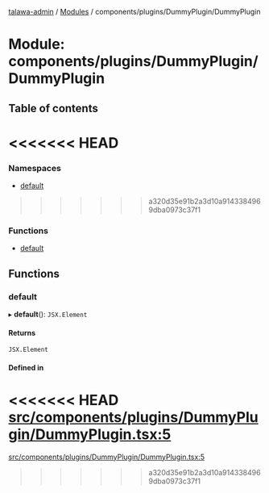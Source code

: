 [talawa-admin](../README.md) / [Modules](../modules.md) / components/plugins/DummyPlugin/DummyPlugin

# Module: components/plugins/DummyPlugin/DummyPlugin

## Table of contents

<<<<<<< HEAD
=======
### Namespaces

- [default](components_plugins_DummyPlugin_DummyPlugin.default.md)

>>>>>>> a320d35e91b2a3d10a9143384969dba0973c37f1
### Functions

- [default](components_plugins_DummyPlugin_DummyPlugin.md#default)

## Functions

### default

▸ **default**(): `JSX.Element`

#### Returns

`JSX.Element`

#### Defined in

<<<<<<< HEAD
[src/components/plugins/DummyPlugin/DummyPlugin.tsx:5](https://github.com/PalisadoesFoundation/talawa-admin/blob/12d9229/src/components/plugins/DummyPlugin/DummyPlugin.tsx#L5)
=======
[src/components/plugins/DummyPlugin/DummyPlugin.tsx:5](https://github.com/PalisadoesFoundation/talawa-admin/blob/b619a0d/src/components/plugins/DummyPlugin/DummyPlugin.tsx#L5)
>>>>>>> a320d35e91b2a3d10a9143384969dba0973c37f1
